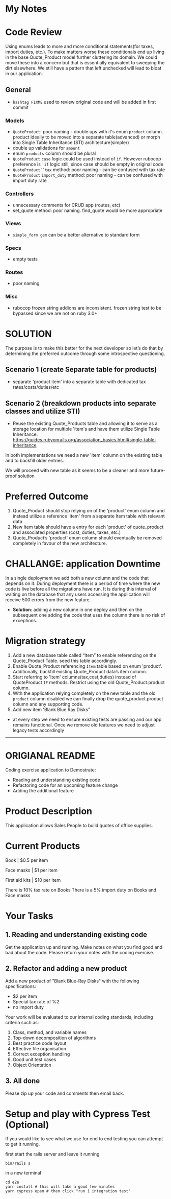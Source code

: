 # My Notes

# Code Review
Using enums leads to more and more conditional statements(for taxes, import duties, etc.). To make matters worse these conditionals end up living in the base Quote_Product model further cluttering its domain. We could move these into a concern but that is essentially equivalent to sweeping the dirt elsewhere. We still have a pattern that left unchecked will lead to bloat in our application.
## General
* `hashtag FIXME` used to review original code and will be added in first commit

### Models

* `QuoteProduct`: poor naming - double ups with it's enum `product` column. product ideally to be moved into a separate table(advanced) or morph into Single Table Inheritance (STI) architecture(simpler) 
* double up validations for `amount`
* enum `products` column should be plural
* `QuoteProduct` `case` logic could be used instead of `if`. However rubocop preference is `'if` logic still, since case should be empty in original code
* `QuoteProduct``tax` method: poor naming - can be confused with tax rate
* `QuoteProduct` `import_duty` method: poor naming - can be confused with import duty rate
### Controllers
* unnecessary comments for CRUD app (routes, etc)
* set_quote method: poor naming. find_quote would be more appropriate
### Views
* `simple_form gem` can be a better alternative to standard form
### Specs
* empty tests
### Routes
* poor naming
### Misc
* rubocop frozen string addions are inconsistent. frozen string test to be bypassed since we are not on ruby 3.0+
# SOLUTION
The purpose is to make this better for the next developer so let’s do that by determining the preferred outcome through some introspective questioning. 
## Scenario 1 (create Separate table for products)
* separate 'product item' into a separate table with dedicated tax rates/costs/duties/etc
## Scenario 2 (breakdown products into separate classes and utilize STI)
* Reuse the existing Quote_Products table and allowing it to serve as a storage location for multiple 'item's and have them utilize Single Table Inheritance. https://guides.rubyonrails.org/association_basics.html#single-table-inheritance

In both implementations we need a new 'item' column on the existing table and to backfill older entries.

We will proceed with new table as it seems to be a cleaner and more future-proof solution

# Preferred Outcome

1. Quote_Product should stop relying on of the 'product' enum column and instead utilize a reference 'item' from a separate Item table with relevant data
2. New Item table should have a entry for each 'product' of quote_product and associated properties (cost, duties, taxes, etc.)
3. Quote_Product’s 'product' enum column should eventually be removed completely in favour of the new architecture.
# CHALLANGE: application Downtime
In a single deployment we add both a new column and the code that depends on it. During deployment there is a period of time where the new code is live before all the migrations have run. It is during this interval of waiting on the database that any users accessing the application will receive 500 errors from the new feature.
* **Solution**: adding a new column in one deploy and then on the subsequent one adding the code that uses the column there is no risk of exceptions.
# Migration strategy
1. Add a new database table called “Item” to enable referencing on the Quote_Product Table. seed this table accordingly.
2. Enable Quote_Product referencing `Item` table based on enum 'product'. Additionally, backfill existing Quote_Product data’s item column.
3. Start referring to 'Item' columns(tax,cost,duties) instead of QuoteProduct `IF` methods. Restrict using the old Quote_Product.product column.
4. With the application relying completely on the new table and the old `product` column disabled we can finally drop the quote_product.product column and any supporting code.
5. Add new item 'Blank Blue Ray Disks"

* at every step we need to ensure existing tests are passing and our app remains functional. Once we remove old features we need to adjust legacy tests accordingly
______

# ORIGIANAL README

Coding exercise application to Demostrate:
* Reading and understanding existing code
* Refactoring code for an upcoming feature change
* Adding the additional feature

# Product Description

This application allows Sales People to build quotes of office supplies.

# Current Products

Book            | $0.5 per item

Face masks      | $1 per item

First aid kits  | $10 per item

There is 10% tax rate on Books
There is a 5% import duty on Books and Face masks

# Your Tasks

## 1. Reading and understanding existing code

Get the application up and running.
Make notes on what you find good and bad about the code.
Please return your notes with the coding exercise.

## 2. Refactor and adding a new product

Add a new product of "Blank Blue-Ray Disks" with the following specifications:

* $2 per item
* Special tax rate of %2 
* no import duty

Your work will be evaluated to our internal coding standards, including criteria such as:
1. Class, method, and variable names
2. Top-down decomposition of algorithms
3. Best practice code layout
4. Effective file organisation
5. Correct exception handling
6. Good unit test cases
7. Object Orientation

## 3. All done

Please zip up your code and comments then email back.

# Setup and play with Cypress Test (Optional)

If you would like to see what we use for end to end testing you can attempt to get it running.

first start the rails server and leave it running

```shell
bin/rails s
```

in a new terminal

```shell
cd e2e
yarn install # this will take a good few minutes
yarn cypress open # then click "run 1 integration test"
```